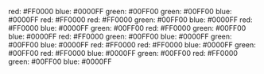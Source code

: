 red: #FF0000
blue: #0000FF
green: #00FF00
green: #00FF00
blue: #0000FF
red: #FF0000
red: #FF0000
green: #00FF00
blue: #0000FF
red: #FF0000
blue: #0000FF
green: #00FF00
red: #FF0000
green: #00FF00
blue: #0000FF
red: #FF0000
green: #00FF00
blue: #0000FF
green: #00FF00
blue: #0000FF
red: #FF0000
red: #FF0000
blue: #0000FF
green: #00FF00
red: #FF0000
blue: #0000FF
green: #00FF00
red: #FF0000
green: #00FF00
blue: #0000FF
